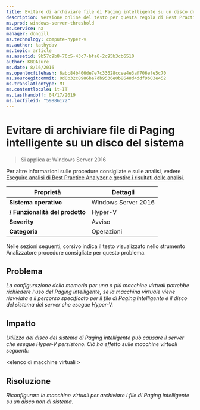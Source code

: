 ```yaml
---
title: Evitare di archiviare file di Paging intelligente su un disco del sistema
description: Versione online del testo per questa regola di Best Practices Analyzer.
ms.prod: windows-server-threshold
ms.service: na
manager: dongill
ms.technology: compute-hyper-v
ms.author: kathydav
ms.topic: article
ms.assetid: 9b57c9b8-76c5-43c7-bfa6-2c95b3cb6510
author: KBDAzure
ms.date: 8/16/2016
ms.openlocfilehash: 6abc84b406de7e7c33628ccee4e3af706efe5c70
ms.sourcegitcommit: 0d0b32c8986ba7db9536e0b8648d4ddf9b03e452
ms.translationtype: MT
ms.contentlocale: it-IT
ms.lasthandoff: 04/17/2019
ms.locfileid: "59886172"
---
```

# <a name="avoid-storing-smart-paging-files-on-a-system-disk"></a>Evitare di archiviare file di Paging intelligente su un disco del sistema

>Si applica a: Windows Server 2016

Per altre informazioni sulle procedure consigliate e sulle analisi, vedere [Eseguire analisi di Best Practice Analyzer e gestire i risultati delle analisi](https://go.microsoft.com/fwlink/p/?LinkID=223177).  
  
|Proprietà|Dettagli|  
|-|-|  
|**Sistema operativo**|Windows Server 2016|  
|**/ Funzionalità del prodotto**|Hyper-V|  
|**Severity**|Avviso|  
|**Categoria**|Operazioni|  
  
Nelle sezioni seguenti, corsivo indica il testo visualizzato nello strumento Analizzatore procedure consigliate per questo problema.  
  
## <a name="issue"></a>Problema  
*La configurazione della memoria per una o più macchine virtuali potrebbe richiedere l'uso del Paging intelligente, se la macchina virtuale viene riavviata e il percorso specificato per il file di Paging intelligente è il disco del sistema del server che esegue Hyper-V.*  
  
## <a name="impact"></a>Impatto  
*Utilizzo del disco del sistema di Paging intelligente può causare il server che esegue Hyper-V persistono. Ciò ha effetto sulle macchine virtuali seguenti:*  
  
\<elenco di macchine virtuali >  
  
## <a name="resolution"></a>Risoluzione  
*Riconfigurare le macchine virtuali per archiviare i file di Paging intelligente su un disco non di sistema.*  
  


